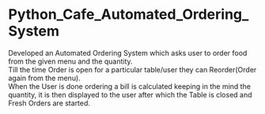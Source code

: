 # Python_Cafe_Automated_Ordering_System
Developed an Automated Ordering System which asks user to order food from the given menu and the quantity.<br>
Till the time Order is open for a particular table/user they can Reorder(Order again from the menu).<br>
When the User is done ordering a bill is calculated keeping in the mind the quantity, it is then displayed to the user after which the Table is closed and Fresh Orders are started.
